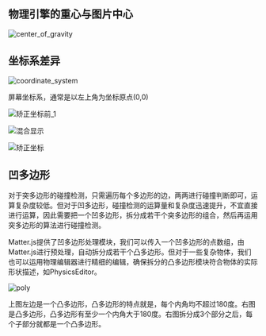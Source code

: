 ## 物理引擎的重心与图片中心
![center_of_gravity](https://user-images.githubusercontent.com/34769581/110727279-e3c37280-8255-11eb-9a9f-c6c110f66ae3.png)

## 坐标系差异

![coordinate_system](https://user-images.githubusercontent.com/34769581/110732728-acf25a00-825f-11eb-98d0-1f9c90312c58.png)

屏幕坐标系，通常是以左上角为坐标原点(0,0)

![矫正坐标前_1](https://user-images.githubusercontent.com/34769581/110744484-b89c4b80-8274-11eb-9d2a-3ecfeb53d7cf.gif)

![混合显示](https://user-images.githubusercontent.com/34769581/110744511-c356e080-8274-11eb-946b-12c7a0723759.gif)

![矫正坐标](https://user-images.githubusercontent.com/34769581/110744519-c782fe00-8274-11eb-9693-787d0a3a6476.gif)


## 凹多边形
对于突多边形的碰撞检测，只需遍历每个多边形的边，两两进行碰撞判断即可，运算复杂度较低。但对于凹多边形，碰撞检测的运算量和复杂度迅速提升，不宜直接进行运算，因此需要把一个凹多边形，拆分成若干个突多边形的组合，然后再运用突多边形的算法进行碰撞检测。

Matter.js提供了凹多边形处理模块，我们可以传入一个凹多边形的点数组，由Matter.js进行预处理，自动拆分成若干个凸多边形。但对于一些复杂物体，我们也可以运用物理编辑器进行精细的编辑，确保拆分的凸多边形模块符合物体的实际形状描述，如PhysicsEditor。

![poly](https://user-images.githubusercontent.com/34769581/110730938-5c2d3200-825c-11eb-9b05-225b7b594dd3.png)

上图左边是一个凸多边形，凸多边形的特点就是，每个内角均不超过180度。右图是凸多边形，凸多边形有至少一个内角大于180度。右图拆分成3个部分之后，每个子部分就都是一个凸多边形。
